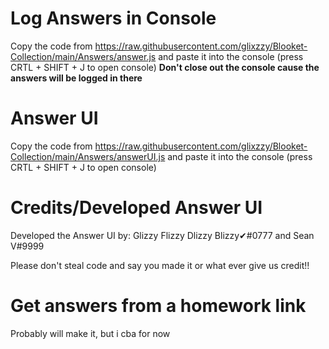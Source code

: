 # Log Answers in Console
Copy the code from https://raw.githubusercontent.com/glixzzy/Blooket-Collection/main/Answers/answer.js and paste it into the console (press CRTL + SHIFT + J to open console) __Don't close out the console cause the answers will be logged in there__

# Answer UI
Copy the code from https://raw.githubusercontent.com/glixzzy/Blooket-Collection/main/Answers/answerUI.js and paste it into the console (press CRTL + SHIFT + J to open console)

# Credits/Developed Answer UI
Developed the Answer UI by: Glizzy Flizzy Dlizzy Blizzy✔#0777 and Sean V#9999

Please don't steal code and say you made it or what ever give us credit!!

# Get answers from a homework link
Probably will make it, but i cba for now
